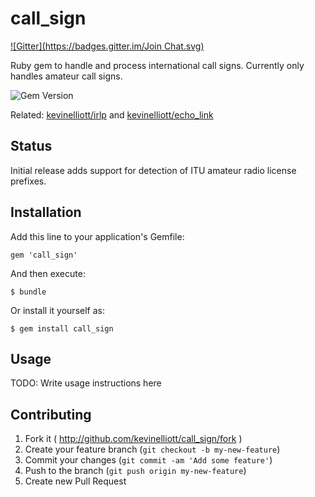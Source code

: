 # call_sign
[![Gitter](https://badges.gitter.im/Join Chat.svg)](https://gitter.im/kevinelliott/call_sign?utm_source=badge&utm_medium=badge&utm_campaign=pr-badge&utm_content=badge)

Ruby gem to handle and process international call signs. Currently only handles amateur call signs.

![Gem Version](https://badge.fury.io/rb/call_sign.png)

Related: [kevinelliott/irlp](https://github.com/kevinelliott/irlp) and [kevinelliott/echo_link](https://github.com/kevinelliott/echo_link)

## Status

Initial release adds support for detection of ITU amateur radio license prefixes.

## Installation

Add this line to your application's Gemfile:

    gem 'call_sign'

And then execute:

    $ bundle

Or install it yourself as:

    $ gem install call_sign

## Usage

TODO: Write usage instructions here

## Contributing

1. Fork it ( http://github.com/kevinelliott/call_sign/fork )
2. Create your feature branch (`git checkout -b my-new-feature`)
3. Commit your changes (`git commit -am 'Add some feature'`)
4. Push to the branch (`git push origin my-new-feature`)
5. Create new Pull Request

